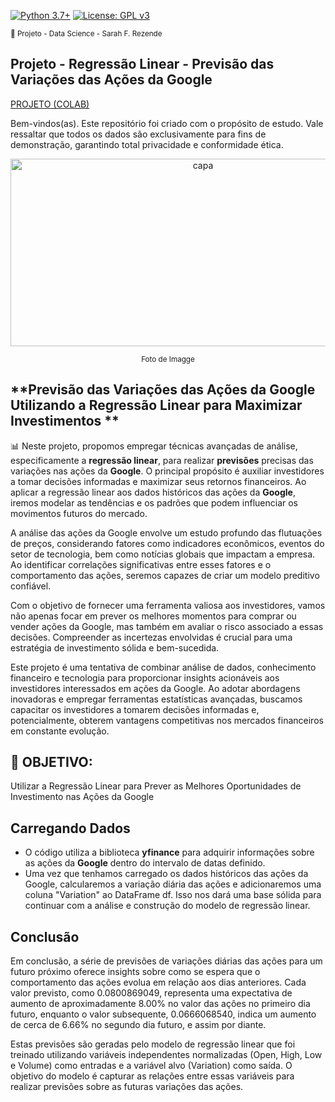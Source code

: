 [![Python 3.7+](https://img.shields.io/badge/python-3.7+-blue.svg)](https://www.python.org/downloads/release/python-360/) [![License: GPL v3](https://img.shields.io/badge/License-GPLv3-blue.svg)](https://www.gnu.org/licenses/gpl-3.0) 

<sub> 📂 Projeto - Data Science - Sarah F. Rezende

## **Projeto** - **Regressão Linear - Previsão das Variações das Ações da Google** 

[PROJETO (COLAB)](https://github.com/SarahFeanor/Churn_Prediction_Project/blob/main/Churn_Prediction.ipynb)

Bem-vindos(as). Este repositório foi criado com o propósito de estudo. Vale ressaltar que todos os dados são exclusivamente para fins de demonstração, garantindo total privacidade e conformidade ética.

<p align="center">
  <a href="https://github.com/SarahFeanor?tab=repositories">
    <img src="https://cdn.discordapp.com/attachments/1063559719291199599/1202653476228960306/download.jpg?ex=65ce3d54&is=65bbc854&hm=7c1cf49f358872342bf602e94c3ec8c85c0013939848c33a5d8da859ced3e92e&" alt="capa" width="600" height="300">
  </a>
</p> <p align="center"> <sup> Foto de Imagge </sup> </p>

## **Previsão das Variações das Ações da Google Utilizando a Regressão Linear para Maximizar Investimentos **

📊 Neste projeto, propomos empregar técnicas avançadas de análise, especificamente a **regressão linear**, para realizar **previsões** precisas das variações nas ações da **Google**. O principal propósito é auxiliar investidores a tomar decisões informadas e maximizar seus retornos financeiros. Ao aplicar a regressão linear aos dados históricos das ações da **Google**, iremos modelar as tendências e os padrões que podem influenciar os movimentos futuros do mercado.

A análise das ações da Google envolve um estudo profundo das flutuações de preços, considerando fatores como indicadores econômicos, eventos do setor de tecnologia, bem como notícias globais que impactam a empresa. Ao identificar correlações significativas entre esses fatores e o comportamento das ações, seremos capazes de criar um modelo preditivo confiável.

Com o objetivo de fornecer uma ferramenta valiosa aos investidores, vamos não apenas focar em prever os melhores momentos para comprar ou vender ações da Google, mas também em avaliar o risco associado a essas decisões. Compreender as incertezas envolvidas é crucial para uma estratégia de investimento sólida e bem-sucedida.

Este projeto é uma tentativa de combinar análise de dados, conhecimento financeiro e tecnologia para proporcionar insights acionáveis aos investidores interessados em ações da Google. Ao adotar abordagens inovadoras e empregar ferramentas estatísticas avançadas, buscamos capacitar os investidores a tomarem decisões informadas e, potencialmente, obterem vantagens competitivas nos mercados financeiros em constante evolução.

## 📍 **OBJETIVO**:
Utilizar a Regressão Linear para Prever as Melhores Oportunidades de Investimento nas Ações da Google

## **Carregando Dados**

* O código utiliza a biblioteca **yfinance** para adquirir informações sobre as ações da **Google** dentro do intervalo de datas definido.
* Uma vez que tenhamos carregado os dados históricos das ações da Google, calcularemos a variação diária das ações e adicionaremos uma coluna "Variation" ao DataFrame df. Isso nos dará uma base sólida para continuar com a análise e construção do modelo de regressão linear.

## Conclusão

Em conclusão, a série de previsões de variações diárias das ações para um futuro próximo oferece insights sobre como se espera que o comportamento das ações evolua em relação aos dias anteriores. Cada valor previsto, como 0.0800869049, representa uma expectativa de aumento de aproximadamente 8.00% no valor das ações no primeiro dia futuro, enquanto o valor subsequente, 0.0666068540, indica um aumento de cerca de 6.66% no segundo dia futuro, e assim por diante.

Estas previsões são geradas pelo modelo de regressão linear que foi treinado utilizando variáveis independentes normalizadas (Open, High, Low e Volume) como entradas e a variável alvo (Variation) como saída. O objetivo do modelo é capturar as relações entre essas variáveis para realizar previsões sobre as futuras variações das ações.



